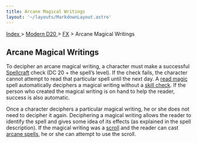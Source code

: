 ```yaml
---
title: Arcane Magical Writings
layout: '~/layouts/MarkdownLayout.astro'
---
```


[ Index ](/) > [ Modern D20 ](/modern.d20.srd) > [FX](/modern.d20.srd/fx) > Arcane Magical Writings

## Arcane Magical Writings

To decipher an arcane magical writing, a character must make a successful
[Spellcraft](/modern.d20.srd/classes/advanced/mage) check (DC 20 + the spell’s
level). If the check fails, the character cannot attempt to read that
particular spell until the next day. A [read magic](/modern.d20.srd/fx/read.magic) spell automatically deciphers a magical
writing without a [skill check](/modern.d20.srd/skills/skill.basics). If the person who
created the magical writing is on hand to help the reader, success is also
automatic.

Once a character deciphers a particular magical writing, he or she does not
need to decipher it again. Deciphering a magical writing allows the reader to
identify the spell and gives some idea of its effects (as explained in the
spell description). If the magical writing was a
[scroll](/modern.d20.srd/fx.items/scrolls) and the reader can cast [arcane spells](/modern.d20.srd/fx/arcane.spells), he or she can attempt to use the
scroll.

